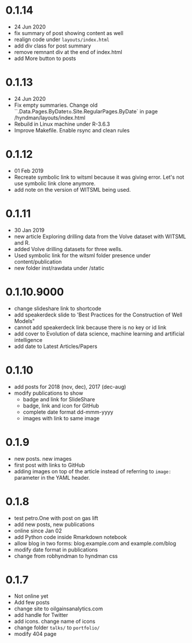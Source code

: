 # 0.1.14
* 24 Jun 2020
* fix summary of post showing content as well
* realign code under `layouts/index.html`
* add div class for post summary
* remove remnant div at the end of index.html
* add More button to posts

# 0.1.13
* 24 Jun 2020
* Fix empty summaries. Change old ``.Data.Pages.ByDate` to `.Site.RegularPages.ByDate` in page /hyndman/layouts/index.html
* Rebuild in Linux machine under R-3.6.3
* Improve Makefile. Enable rsync and clean rules


# 0.1.12
* 01 Feb 2019
* Recreate symbolic link to witsml because it was giving error. Let's not use symbolic link clone anymore.
* add note on the version of WITSML being used.

# 0.1.11
* 30 Jan 2019
* new article Exploring drilling data from the Volve dataset with WITSML and R.
* added Volve drilling datasets for three wells. 
* Used symbolic link for the witsml folder presence under content/publication
* new folder inst/rawdata under /static

# 0.1.10.9000
* change slideshare link to shortcode
* add speakerdeck slide to 'Best Practices for the Construction of Well Models"
* cannot add speakerdeck link because there is no key or id link
* add cover to Evolution of data science, machine learning and artificial intelligence
* add date to Latest Articles/Papers

# 0.1.10
* add posts for 2018 (nov, dec), 2017 (dec-aug)
* modify publications to show 
    * badge and link for SlideShare
    * badge, link and icon for GitHub
    * complete date format dd-mmm-yyyy
    * images with link to same image


# 0.1.9
* new posts. new images
* first post with links to GitHub
* adding images on top of the article instead of referring to `image:` parameter in the YAML header.


# 0.1.8
* test petro.One with post on gas lift
* add new posts, new publications
* online since Jan 02
* add Python code inside Rmarkdown notebook
* allow blog in two forms: blog.example.com and example.com/blog
* modify date format in publications
* change from robhyndman to hyndman css


# 0.1.7
* Not online yet
* Add few posts
* change site to oilgainsanalytics.com
* add handle for Twitter
* add icons. change name of icons
* change folder `talks/` to `portfolio/`
* modify 404 page